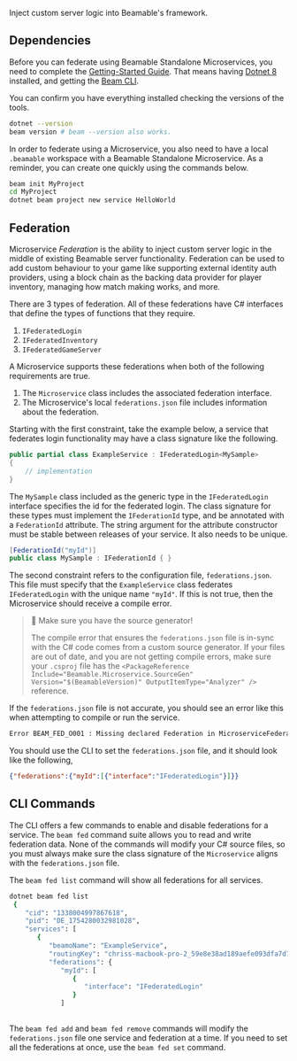 Inject custom server logic into Beamable's framework.

## Dependencies

Before you can federate using Beamable Standalone Microservices, you need to complete the [Getting-Started Guide](doc:cli-guide-getting-started). That means having [Dotnet 8](https://dotnet.microsoft.com/en-us/download/dotnet/8.0) installed, and getting the  [Beam CLI](https://www.nuget.org/packages/Beamable.Tools). 

You can confirm you have everything installed checking the versions of the tools.
```sh
dotnet --version
beam version # beam --version also works.
```

In order to federate using a Microservice, you also need to have a local `.beamable` workspace with a Beamable Standalone Microservice. As a reminder, you can create one quickly using the commands below.
```sh
beam init MyProject
cd MyProject
dotnet beam project new service HelloWorld
```


## Federation

Microservice _Federation_ is the ability to inject custom server logic in the middle of existing Beamable server functionality. Federation can be used to add custom behaviour to your game like supporting external identity auth providers, using a block chain as the backing data provider for player inventory, managing how match making works, and more. 

There are 3 types of federation. All of these federations have C# interfaces that define the types of functions that they require. 
1. `IFederatedLogin`
2. `IFederatedInventory`
3. `IFederatedGameServer`

A Microservice supports these federations when both of the following requirements are true.
1. The `Microservice` class includes the associated federation interface.
2. The Microservice's local `federations.json` file includes information about the federation. 

Starting with the first constraint, take the example below, a service that federates login functionality may have a class signature like the following.

```csharp
public partial class ExampleService : IFederatedLogin<MySample> 
{
	// implementation
}
```

The `MySample` class included as the generic type in the `IFederatedLogin` interface specifies the id for the federated login. The class signature for these types must implement the `IFederationId` type, and be annotated with a `FederationId` attribute. The string argument for the attribute constructor must be stable between releases of your service. It also needs to be unique.

```csharp
[FederationId("myId")]
public class MySample : IFederationId { }
```

The second constraint refers to the configuration file, `federations.json`. This file must specify that the `ExampleService` class federates `IFederatedLogin` with the unique name `"myId"`. If this is not true, then the Microservice should receive a compile error. 

> 📘 Make sure you have the source generator!
>
> The compile error that ensures the `federations.json` file is in-sync with the C# code comes from a custom source generator. If your files are out of date, and you are not getting compile errors, make sure your `.csproj` file has the `<PackageReference Include="Beamable.Microservice.SourceGen" Version="$(BeamableVersion)" OutputItemType="Analyzer" />` reference.

If the `federations.json` file is not accurate, you should see an error like this when attempting to compile or run the service. 

```sh
Error BEAM_FED_O001 : Missing declared Federation in MicroserviceFederationsConfig. Microservice=ExampleService, Id=myId, Interface=IFederatedLogin. Please add this Id by running `dotnet beam fed add MyExample myId IFederatedLogin` from your project's root directory. Or remove the IFederatedLogin that references myId  interface from the ExampleService Microservice class.
```

You should use the CLI to set the `federations.json` file, and it should look like the following, 

```json
{"federations":{"myId":[{"interface":"IFederatedLogin"}]}}
```

## CLI Commands

The CLI offers a few commands to enable and disable federations for a service. The `beam fed` command suite allows you to read and write federation data. None of the commands will modify your C# source files, so you must always make sure the class signature of the `Microservice` aligns with the `federations.json` file. 

The `beam fed list` command will show all federations for all services. 
```sh
dotnet beam fed list
 {                                                                               
    "cid": "1338004997867618",                                                   
    "pid": "DE_1754280032981028",                                                
    "services": [                                                                
       {                                                                         
          "beamoName": "ExampleService",                                         
          "routingKey": "chriss-macbook-pro-2_59e8e38ad189aefe093dfa7d74e18841", 
          "federations": {                                                       
             "myId": [                                                           
                {                                                                
                   "interface": "IFederatedLogin"                                
                }                                                                
             ]    
            
```

The `beam fed add` and `beam fed remove` commands will modify the `federations.json` file one service and federation at a time. If you need to set all the federations at once, use the `beam fed set` command. 